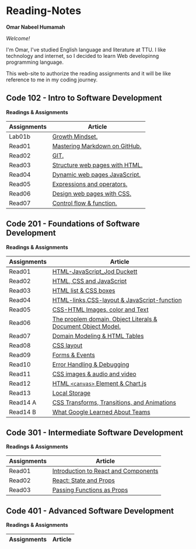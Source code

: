 # Reading-Notes

**Omar Nabeel Humamah** 

  *Welcome!*

I'm Omar, I've studied English language and literature at TTU. I like technology and internet, so I decided to learn Web developinng programming language.

This web-site to authorize the reading assignments and it will be like reference to me in my coding journey.
## Code 102 - Intro to Software Development


**Readings & Assignments**

| Assignments      | Article |
| ----------- | ----------- |
| Lab01b      | [ Growth Mindset.](https://omarhumamah.github.io/reading-note/Growth)       |
| Read01   | [Mastering Markdown on GitHub.](https://omarhumamah.github.io/reading-note/Reflection%20and%20Discussion)        |
| Read02  |[GIT.](https://omarhumamah.github.io/reading-note/RevisionsandtheCloud) |
| Read03  | [Structure web pages with HTML.](https://omarhumamah.github.io/reading-note/read03)  |
| Read04  | [Dynamic web pages JavaScript.](read04.md)  |
| Read05  | [Expressions and operators.](read05.md)  |
| Read06  | [Design web pages with CSS.](read06.md)  |
| Read07  | [Control flow & function.](read07.md)  |

## Code 201 - Foundations of Software Development
**Readings & Assignments**

| Assignments      | Article |
| ----------- | ----------- |
| Read01  | [HTML-JavaScript_Jod Duckett](read201.md)  |
| Read02  | [HTML, CSS and JavaScript](read202.md)  |
| Read03  | [HTML list & CSS boxes](course201/read03/read03.md)  |
| Read04  | [HTML-links,CSS-layout & JavaScript-function](course201/read04/read04.md)  |
| Read05  | [ CSS-HTML Images, color and Text](course201/read05/read05.md)  |
| Read06  | [The proplem domain, Object Literals & Document Object Model.](course201/read06/read06.md)  |
| Read07  | [Domain Modeling & HTML Tables](course201/read07/read07.md)  |
| Read08  | [CSS layout](course201/read08/read08.md)  |
| Read09  | [Forms  & Events](course201/read09/read09.md)  |
| Read10  | [Error Handling & Debugging](course201/read10/read10.md)  |
| Read11  | [CSS images & audio and video](course201/read11/read11.md)  |
| Read12  | [HTML `<canvas>` Element & Chart.js](course201/read12/read12.md)  |
| Read13  | [Local Storage](course201/read13/read13.md)  |
| Read14 A | [CSS Transforms, Transitions, and Animations](course201/read14a/read14a.md)  |
| Read14 B | [What Google Learned About Teams](course201/read14b/read14b.md)  |

## Code 301 - Intermediate Software Development
**Readings & Assignments**

| Assignments      | Article |
| ----------- | ----------- |
| Read01  | [ Introduction to React and Components](course301/read01.md)  |
| Read02  | [React: State and Props](course301/read02.md)  |
| Read03  | [Passing Functions as Props](course301/read03.md)  |
## Code 401 - Advanced Software Development
**Readings & Assignments**

| Assignments      | Article |
| ----------- | ----------- |